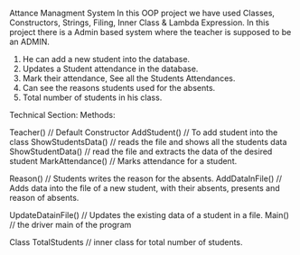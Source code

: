 Attance Managment System
In this OOP project we have used Classes, Constructors, Strings, 
Filing, Inner Class & Lambda Expression.
In this project there is a Admin based system where the teacher is 
supposed to be an ADMIN. 
1. He can add a new student into the database.
2. Updates a Student attendance in the database.
3. Mark their attendance, See all the Students Attendances.
4. Can see the reasons students used for the absents.
5. Total number of students in his class.

Technical Section:
Methods:

Teacher() // Default Constructor
AddStudent() // To add student into the class
ShowStudentsData() // reads the file and shows all the students data
ShowStudentData() // read the file and extracts the data of the desired student
MarkAttendance() // Marks attendance for a student.

Reason() // Students writes the reason for the absents.
AddDataInFile() // Adds data into the file of a new student, with their absents, presents and reason of absents.

UpdateDatainFile() // Updates the existing data of a student in a file.
Main() // the driver main of the program

Class TotalStudents // inner class for total number of students.


